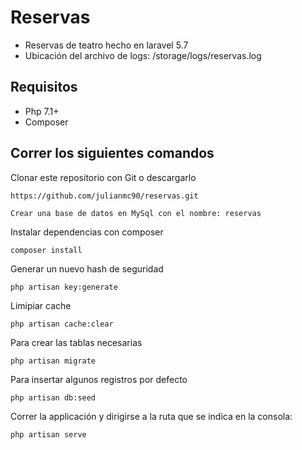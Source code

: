 # Reservas
* Reservas de teatro hecho en laravel 5.7 
* Ubicación del archivo de logs: /storage/logs/reservas.log
## Requisitos
* Php 7.1+
* Composer

## Correr los siguientes comandos

Clonar este repositorio con Git o descargarlo 
```
https://github.com/julianmc90/reservas.git

Crear una base de datos en MySql con el nombre: reservas 

```
Instalar dependencias con composer
```
composer install
```
Generar un nuevo hash de seguridad
```
php artisan key:generate  
```
Limipiar cache
```
php artisan cache:clear
```
Para crear las tablas necesarias 
```
php artisan migrate
```
Para insertar algunos registros por defecto
```
php artisan db:seed
```
Correr la applicación y dirigirse a la ruta que se indica en la consola:
```
php artisan serve
```
 